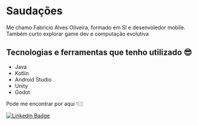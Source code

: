 

# Saudações
Me chamo Fabricio Alves Oliveira, formado em SI e desenvoledor mobile.<br>
Também curto explorar game dev e computação evolutiva 

## Tecnologias e ferramentas que tenho utilizado 😎

* Java
* Kotlin
* Android Studio
* Unity
* Godot


Pode me encontrar por aqui 👇🏼

[![Linkedin Badge](https://img.shields.io/badge/-LinkedIn-blue?style=flat-square&logo=Linkedin&logoColor=white&link=https://www.linkedin.com/in/fabriciooliveirads/)](https://www.linkedin.com/in/fabriciooliveirads/)

